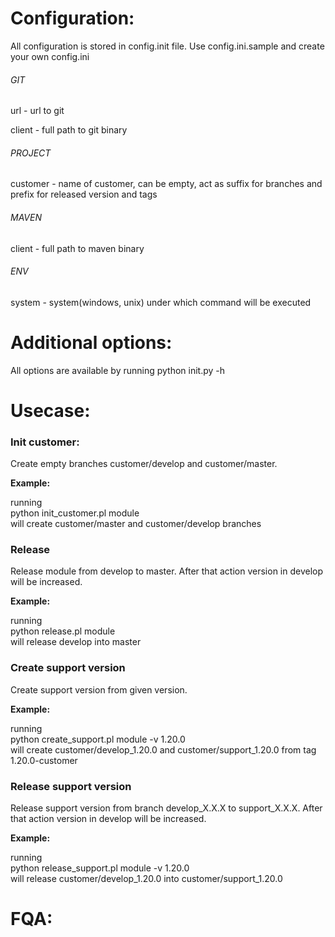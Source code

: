 
# Configuration:

All configuration is stored in config.init file. Use config.ini.sample and create your own config.ini 

###### GIT

url - url to git

client - full path to git binary

###### PROJECT

customer - name of customer, can be empty, act as suffix for branches and prefix for released version and tags

###### MAVEN

client - full path to maven binary

###### ENV

system - system(windows, unix) under which command will be executed

# Additional options:

All options are available by running python init.py -h


# Usecase:

### Init customer:
Create empty branches customer/develop and customer/master.

<b>Example:</b>

running<br>
python init_customer.pl module<br>
will create customer/master and customer/develop branches<br>

###  Release
Release module from develop to master. After that action version in develop will be increased.

<b>Example:</b>

running<br>
python release.pl module<br>
will release develop into master<br>

###  Create support version
Create support version from given version. 

<b>Example:</b>

running<br>
python create_support.pl module -v 1.20.0<br>
will create customer/develop_1.20.0 and customer/support_1.20.0 from tag 1.20.0-customer

### Release support version
Release support version from branch develop_X.X.X to support_X.X.X. After that action version in develop will be increased.


<b>Example:</b>

running<br>
python release_support.pl module -v 1.20.0<br>
will release customer/develop_1.20.0 into customer/support_1.20.0

# FQA:
